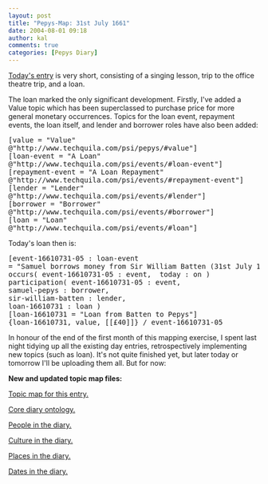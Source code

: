```yaml
---
layout: post
title: "Pepys-Map: 31st July 1661"
date: 2004-08-01 09:18
author: kal
comments: true
categories: [Pepys Diary]
---
```

<p><a href="http://www.pepysdiary.com/archive/1661/07/31/index.php">Today's entry</a> is very short, consisting of a singing lesson, trip to the office theatre trip, and a loan.</p>

<!--more-->
<p>The loan marked the only significant development.  Firstly, I've added a Value topic which has been superclassed to purchase price for more general monetary occurrences.  Topics for the loan event, repayment events, the loan itself, and lender and borrower roles have also been added:</p>
<pre>[value = "Value"
@"http://www.techquila.com/psi/pepys/#value"]
[loan-event = "A Loan"
@"http://www.techquila.com/psi/events/#loan-event"]
[repayment-event = "A Loan Repayment"
@"http://www.techquila.com/psi/events/#repayment-event"]
[lender = "Lender"
@"http://www.techquila.com/psi/events/#lender"]
[borrower = "Borrower"
@"http://www.techquila.com/psi/events/#borrower"]
[loan = "Loan"
@"http://www.techquila.com/psi/events/#loan"]</pre>
<p>Today's loan then is:</p>
<pre>[event-16610731-05 : loan-event
= "Samuel borrows money from Sir William Batten (31st July 1661)";"16610731-05"]
occurs( event-16610731-05 : event,  today : on )
participation( event-16610731-05 : event,
samuel-pepys : borrower,
sir-william-batten : lender,
loan-16610731 : loan )
[loan-16610731 = "Loan from Batten to Pepys"]
{loan-16610731, value, [[£40]]} / event-16610731-05</pre>
<p>In honour of the end of the first month of this mapping exercise, I spent last night tidying up all the existing day entries, retrospectively implementing new topics (such as loan).  It's not quite finished yet, but later today or tomorrow I'll be uploading them all.  But for now:</p>
<p><b>New and updated topic map files:</b></p>
<p><a href="http://www.techquila.com/blog/archives/16610731.ltm">Topic map for this entry.</a></p>
<p><a href="http://www.techquila.com/blog/archives/pepys-diary-ontology.ltm">Core diary ontology.</a></p>
<p><a href="http://www.techquila.com/blog/archives/pepys-diary-people.ltm">People in the diary.</a></p>
<p><a href="http://www.techquila.com/blog/archives/pepys-diary-culture.ltm">Culture in the diary.</a></p>
<p><a href="http://www.techquila.com/blog/archives/pepys-diary-places.ltm">Places in the diary.</a></p>
<p><a href="http://www.techquila.com/blog/archives/pepys-diary-dates.ltm">Dates in the diary.</a></p>

